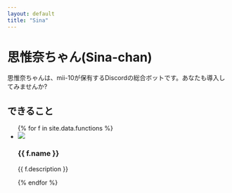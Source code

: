 ```yaml
---
layout: default
title: "Sina"
---
```

# 思惟奈ちゃん(Sina-chan)
思惟奈ちゃんは、mii-10が保有するDiscordの総合ボットです。あなたも導入してみませんか?
<h2 class="main-header">できること</h2>
<ul>
{% for f in site.data.functions %}
 <li>
   <img src="./img/{{ f.img }}">
   <h3>{{ f.name }}</h3>
   <p>{{ f.description }}</p>
 </li>
{% endfor %}
</ul>
